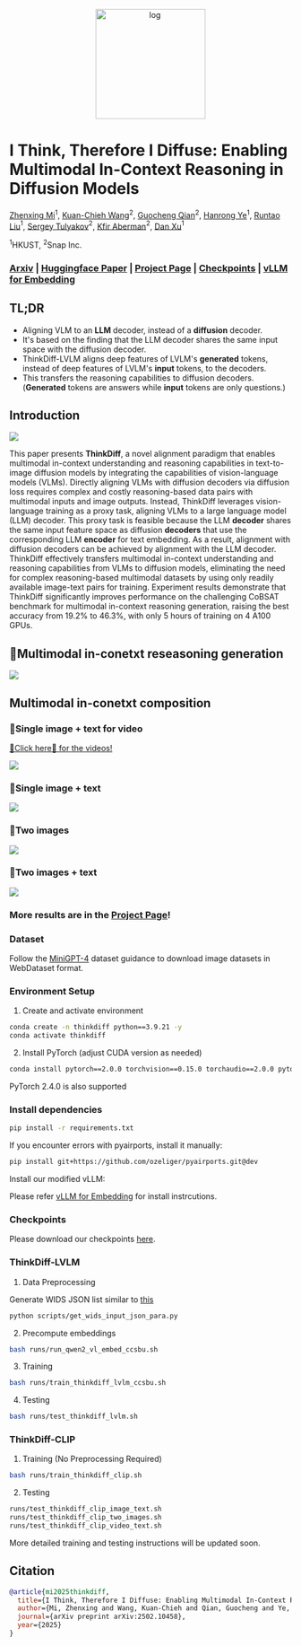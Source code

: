 <p align="center">
  <img src="media/flux_thinkdiff_4_0.png" alt="log" width="196" />
</p>

# I Think, Therefore I Diffuse: Enabling Multimodal In-Context Reasoning in Diffusion Models

[Zhenxing Mi](https://mizhenxing.github.io)$^1$, [Kuan-Chieh Wang](https://wangkua1.github.io)$^2$, [Guocheng Qian](https://guochengqian.github.io)$^2$, [Hanrong Ye](https://sites.google.com/site/yhrspace)$^1$, [Runtao Liu](https://github.com/rt219)$^1$, [Sergey Tulyakov](https://stulyakov.com)$^2$, [Kfir Aberman](https://kfiraberman.github.io)$^2$, [Dan Xu](https://www.danxurgb.net)$^1$


$^1\text{HKUST}$, $^2\text{Snap Inc.}$

### [Arxiv](https://arxiv.org/abs/2502.10458) | [Huggingface Paper](https://huggingface.co/papers/2502.10458) | [Project Page](https://mizhenxing.github.io/ThinkDiff) | [Checkpoints](https://huggingface.co/Mifucius/ThinkDiff) | [vLLM for Embedding](https://github.com/MiZhenxing/vllm)


## TL;DR

* Aligning VLM to an **LLM** decoder, instead of a **diffusion** decoder.
* It's based on the finding that the LLM decoder shares the same input space with the diffusion decoder.
* ThinkDiff-LVLM aligns deep features of LVLM's **generated** tokens, instead of deep features of LVLM's **input** tokens, to the decoders.
* This transfers the reasoning capabilities to diffusion decoders. (**Generated** tokens are answers while **input** tokens are only questions.)

## Introduction


![](media/teaser_arxiv.jpg)

This paper presents **ThinkDiff**, a novel alignment paradigm that enables multimodal in-context understanding and reasoning capabilities in text-to-image diffusion models by integrating the capabilities of vision-language models (VLMs). Directly aligning VLMs with diffusion decoders via diffusion loss requires complex and costly reasoning-based data pairs with multimodal inputs and image outputs. Instead, ThinkDiff leverages vision-language training as a proxy task, aligning VLMs to a large language model (LLM) decoder. This proxy task is feasible because the LLM **decoder** shares the same input feature space as diffusion **decoders** that use the corresponding LLM **encoder** for text embedding. As a result, alignment with diffusion decoders can be achieved by alignment with the LLM decoder. ThinkDiff effectively transfers multimodal in-context understanding and reasoning capabilities from VLMs to diffusion models, eliminating the need for complex reasoning-based multimodal datasets by using only readily available image-text pairs for training. Experiment results demonstrate that ThinkDiff significantly improves performance on the challenging CoBSAT benchmark for multimodal in-context reasoning generation, raising the best accuracy from 19.2% to 46.3%, with only 5 hours of training on 4 A100 GPUs. 

## 🌟Multimodal in-conetxt reseasoning generation

![](media/appendix_reasoning_shot2_compare.jpg)


## Multimodal in-conetxt composition

### 🌟Single image + text for video

[🌟Click here🌟 for the videos!](https://mizhenxing.github.io/ThinkDiff/#for_video)

![](media/video_shot.jpg)

### 🌟Single image + text

![](media/appendix_multimodal_vision_website.jpg)

### 🌟Two images

![](media/appendix_multimodal_vision_only_2I_4_github.jpg)

### 🌟Two images + text

![](media/multimodal_vision_2I_arxiv.jpg)


### More results are in the [Project Page](https://mizhenxing.github.io/ThinkDiff)!

### Dataset

Follow the [MiniGPT-4](https://github.com/Vision-CAIR/MiniGPT-4/blob/main/dataset/README_1_STAGE.md) dataset guidance to download image datasets in WebDataset format.


### Environment Setup

1. Create and activate environment

```bash
conda create -n thinkdiff python==3.9.21 -y
conda activate thinkdiff
```

2. Install PyTorch (adjust CUDA version as needed)

```bash
conda install pytorch==2.0.0 torchvision==0.15.0 torchaudio==2.0.0 pytorch-cuda=11.8 -c pytorch -c nvidia
```

PyTorch 2.4.0 is also supported

### Install dependencies

```bash
pip install -r requirements.txt
```

If you encounter errors with pyairports, install it manually:

```bash
pip install git+https://github.com/ozeliger/pyairports.git@dev
```

Install our modified vLLM:

Please refer [vLLM for Embedding](https://github.com/MiZhenxing/vllm) for install instrcutions.

### Checkpoints

Please download our checkpoints [here](https://huggingface.co/Mifucius/ThinkDiff).


### ThinkDiff-LVLM

1. Data Preprocessing

Generate WIDS JSON list similar to [this](https://storage.googleapis.com/webdataset/fake-imagenet/imagenet-train.json)

```bash
python scripts/get_wids_input_json_para.py
```

2. Precompute embeddings

```bash
bash runs/run_qwen2_vl_embed_ccsbu.sh
```

3. Training


```bash
bash runs/train_thinkdiff_lvlm_ccsbu.sh
```
4. Testing

```bash
bash runs/test_thinkdiff_lvlm.sh
```

### ThinkDiff-CLIP

1. Training (No Preprocessing Required)

```bash
bash runs/train_thinkdiff_clip.sh
```

2. Testing

```bash
runs/test_thinkdiff_clip_image_text.sh
runs/test_thinkdiff_clip_two_images.sh
runs/test_thinkdiff_clip_video_text.sh
```


More detailed training and testing instructions will be updated soon.

## Citation

```bibtex
@article{mi2025thinkdiff,
  title={I Think, Therefore I Diffuse: Enabling Multimodal In-Context Reasoning in Diffusion Models},
  author={Mi, Zhenxing and Wang, Kuan-Chieh and Qian, Guocheng and Ye, Hanrong and Liu, Runtao and Tulyakov, Sergey and Aberman, Kfir and Xu, Dan},
  journal={arXiv preprint arXiv:2502.10458},
  year={2025}
}
```
